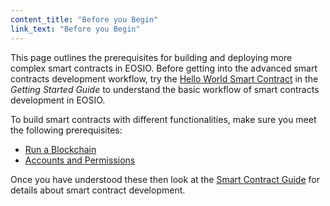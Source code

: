```yaml
---
content_title: "Before you Begin"
link_text: "Before you Begin"
---
```


This page outlines the prerequisites for building and deploying more complex smart contracts in EOSIO. Before getting into the advanced smart contracts development workflow, try the [Hello World Smart Contract](../../30_getting-started-guide/25_hello-world.md) in the _Getting Started Guide_ to understand the basic workflow of smart contracts development in EOSIO. 

To build smart contracts with different functionalities, make sure you meet the following prerequisites:
* [Run a Blockchain](10_running-a-blockchain.md)
* [Accounts and Permissions](20_accounts-and-permissions.md) 

Once you have understood these then look at the [Smart Contract Guide](../index.md) for details about smart contract development. 
